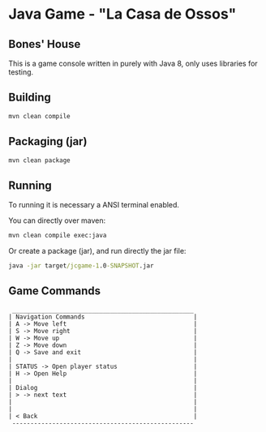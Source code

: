 # Java Game - "La Casa de Ossos"
## Bones' House

This is a game console written in purely with Java 8, only uses libraries for testing.

## Building

```cmd
mvn clean compile
```

## Packaging (jar)

```cmd
mvn clean package
```

## Running

To running it is necessary a ANSI terminal enabled.

You can directly over maven:

```cmd
mvn clean compile exec:java
```

Or create a package (jar), and run directly the jar file:

```cmd
java -jar target/jcgame-1.0-SNAPSHOT.jar
```


## Game Commands

```
 __________________________________________________
| Navigation Commands                              |
| A -> Move left                                   |
| S -> Move right                                  |
| W -> Move up                                     |
| Z -> Move down                                   |
| Q -> Save and exit                               |
|                                                  |
| STATUS -> Open player status                     |
| H -> Open Help                                   |
|                                                  |
| Dialog                                           |
| > -> next text                                   |
|                                                  |
|                                                  |
| < Back                                           |
 --------------------------------------------------
```

